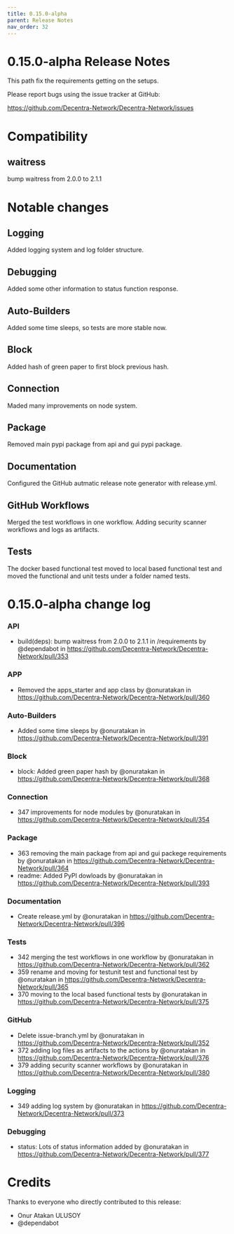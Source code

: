 ```yaml
---
title: 0.15.0-alpha
parent: Release Notes
nav_order: 32
---
```


# 0.15.0-alpha Release Notes

This path fix the requirements getting on the setups.

Please report bugs using the issue tracker at GitHub:

<https://github.com/Decentra-Network/Decentra-Network/issues>

# Compatibility

## waitress

bump waitress from 2.0.0 to 2.1.1

# Notable changes

## Logging

Added logging system and log folder structure.

## Debugging

Added some other information to status function response.

## Auto-Builders

Added some time sleeps, so tests are more stable now.

## Block

Added hash of green paper to first block previous hash.

## Connection

Maded many improvements on node system.

## Package

Removed main pypi package from api and gui pypi package.

## Documentation

Configured the GitHub autmatic release note generator with release.yml.

## GitHub Workflows

Merged the test workflows in one workflow. Adding security scanner workflows and logs as artifacts.

## Tests

The docker based functional test moved to local based functional test
and moved the functional and unit tests under a folder named tests.

# 0.15.0-alpha change log

### API

- build(deps): bump waitress from 2.0.0 to 2.1.1 in /requirements by @dependabot in https://github.com/Decentra-Network/Decentra-Network/pull/353

### APP

- Removed the apps_starter and app class by @onuratakan in https://github.com/Decentra-Network/Decentra-Network/pull/360

### Auto-Builders

- Added some time sleeps by @onuratakan in https://github.com/Decentra-Network/Decentra-Network/pull/391

### Block

- block: Added green paper hash by @onuratakan in https://github.com/Decentra-Network/Decentra-Network/pull/368

### Connection

- 347 improvements for node modules by @onuratakan in https://github.com/Decentra-Network/Decentra-Network/pull/354

### Package

- 363 removing the main package from api and gui packege requirements by @onuratakan in https://github.com/Decentra-Network/Decentra-Network/pull/364
- readme: Added PyPI dowloads by @onuratakan in https://github.com/Decentra-Network/Decentra-Network/pull/393

### Documentation

- Create release.yml by @onuratakan in https://github.com/Decentra-Network/Decentra-Network/pull/396

### Tests

- 342 merging the test workflows in one workflow by @onuratakan in https://github.com/Decentra-Network/Decentra-Network/pull/362
- 359 rename and moving for testunit test and functional test by @onuratakan in https://github.com/Decentra-Network/Decentra-Network/pull/365
- 370 moving to the local based functional tests by @onuratakan in https://github.com/Decentra-Network/Decentra-Network/pull/375

### GitHub

- Delete issue-branch.yml by @onuratakan in https://github.com/Decentra-Network/Decentra-Network/pull/352
- 372 adding log files as artifacts to the actions by @onuratakan in https://github.com/Decentra-Network/Decentra-Network/pull/376
- 379 adding security scanner workflows by @onuratakan in https://github.com/Decentra-Network/Decentra-Network/pull/380

### Logging

- 349 adding log system by @onuratakan in https://github.com/Decentra-Network/Decentra-Network/pull/373

### Debugging

- status: Lots of status information added by @onuratakan in https://github.com/Decentra-Network/Decentra-Network/pull/377

# Credits

Thanks to everyone who directly contributed to this release:

- Onur Atakan ULUSOY
- @dependabot
